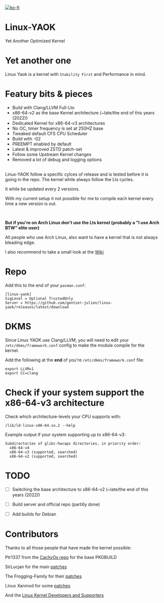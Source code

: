 [![ko-fi](https://ko-fi.com/img/githubbutton_sm.svg)](https://ko-fi.com/V7V57BNHC)

# Linux-YAOK
Yet Another Optimized Kernel

# Yet another one
Linux Yaok is a kernel with `Stability First` and Performance in mind.

# Featury bits & pieces
- Build with Clang/LLVM Full-Lto
- x86-64-v2 as the base Kernel architecture (~late/the end of this years (2022))
- Dedicated Kernel for x86-64-v3 architectures
- No OC, timer frequency is set at 250HZ base
- Tweaked default CFS CPU Scheduler
- Build with -02
- PREEMPT enabled by default
- Latest & improved ZSTD patch-set
- Follow some Upstream Kernel changes
- Removed a lot of debug and logging options

<br/>
Linux-YAOK follow a specific cylces of release and is tested before it is going in the repo.
The kernel while always follow the Lts cycles.

It while be updated every 2 versions.

With my current setup it not possible for me to compile each kernel every time a new version is out.

<br/>

**But if you're on Arch Linux don't use the Lts kernel (probably a "I use Arch BTW" elite user)**

All people who use Arch Linux, also want to have a kernel that is not always bleading edge.

I also recommend to take a small look at the [Wiki](https://github.com/Gontier-Julien/Linux-YAOK/wiki)

# Repo

Add this to the end of your `pacman.conf`:

```
[linux-yaok]
SigLevel = Optional TrustedOnly
Server = https://github.com/gontier-julien/linux-yaok/releases/latest/download
```

# DKMS

Since Linux YAOK use Clang/LLVM, you will need to edit your `/etc/dkms/framework.conf` config to make the module compile for the kernel.

Add the following at the **end** of you're `/etc/dkms/framework.conf` file:
```
export LLVM=1
export CC=clang
```

# Check if your system support the x86-64-v3 architecture

Check which architecture-levels your CPU supports with:
```
/lib/ld-linux-x86-64.so.2 --help
```
Example output if your system supporting up to x86-64-v3:
```
Subdirectories of glibc-hwcaps directories, in priority order:
  x86-64-v4
  x86-64-v3 (supported, searched)
  x86-64-v2 (supported, searched)
```

# TODO

- [ ] Switching the base architecture to x86-64-v2 (~late/the end of this years (2022))
- [ ] Build server and official repo (partilly done)
- [ ] Add builds for Debian


# Contributors

Thanks to all those people that have made the kernel possible:

Ptr1337 from the [CachyOs repo](https://github.com/cachyos/linux-cachyos) for the base PKGBUILD

SirLucjan for the main [patches](https://github.com/sirlucjan/kernel-patches)

The Frogging-Family for their [patches](https://github.com/Frogging-Family/linux-tkg/tree/master/linux-tkg-patches)

Linux Xanmod for some [patches](https://github.com/xanmod/linux-patches)

And the [Linux Kernel Developers and Supporters](https://www.kernel.org/)